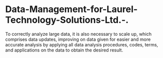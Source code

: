 # Data-Management-for-Laurel-Technology-Solutions-Ltd.-.
To correctly analyze large data, it is also necessary to scale up, which comprises data updates, improving on data given for easier and more accurate analysis by applying all data analysis procedures, codes, terms, and applications on the data to obtain the desired result. 
